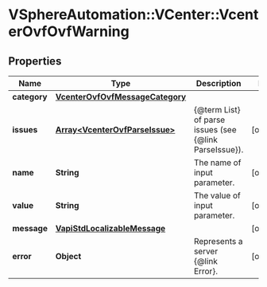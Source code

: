 # VSphereAutomation::VCenter::VcenterOvfOvfWarning

## Properties
Name | Type | Description | Notes
------------ | ------------- | ------------- | -------------
**category** | [**VcenterOvfOvfMessageCategory**](VcenterOvfOvfMessageCategory.md) |  | 
**issues** | [**Array&lt;VcenterOvfParseIssue&gt;**](VcenterOvfParseIssue.md) | {@term List} of parse issues (see {@link ParseIssue}). | [optional] 
**name** | **String** | The name of input parameter. | [optional] 
**value** | **String** | The value of input parameter. | [optional] 
**message** | [**VapiStdLocalizableMessage**](VapiStdLocalizableMessage.md) |  | [optional] 
**error** | **Object** | Represents a server {@link Error}. | [optional] 


